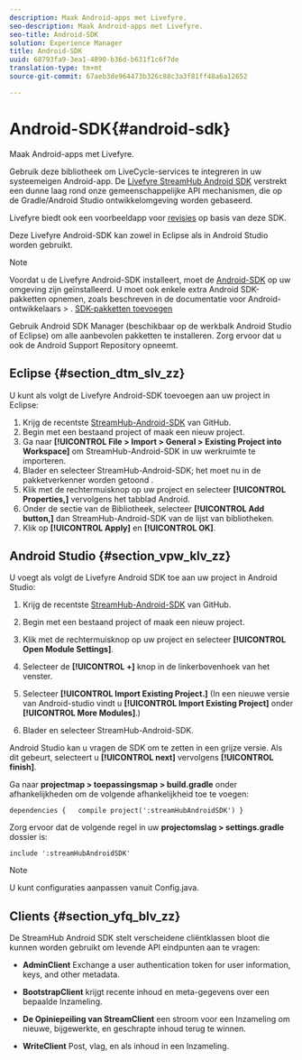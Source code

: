 ```yaml
---
description: Maak Android-apps met Livefyre.
seo-description: Maak Android-apps met Livefyre.
seo-title: Android-SDK
solution: Experience Manager
title: Android-SDK
uuid: 68793fa9-3ea1-4890-b36d-b631f1c6f7de
translation-type: tm+mt
source-git-commit: 67aeb3de964473b326c88c3a3f81ff48a6a12652

---
```



# Android-SDK{#android-sdk}

Maak Android-apps met Livefyre.

Gebruik deze bibliotheek om LiveCycle-services te integreren in uw systeemeigen Android-app. De [Livefyre StreamHub Android SDK](https://github.com/Livefyre/StreamHub-Android-SDK) verstrekt een dunne laag rond onze gemeenschappelijke API mechanismen, die op de Gradle/Android Studio ontwikkelomgeving worden gebaseerd.

Livefyre biedt ook een voorbeeldapp voor [revisies](https://github.com/Livefyre/StreamHub-iOS-Reviews-App) op basis van deze SDK.

Deze Livefyre Android-SDK kan zowel in Eclipse als in Android Studio worden gebruikt.

>[!NOTE]
>
>Voordat u de Livefyre Android-SDK installeert, moet de [Android-SDK](https://developer.android.com/sdk/index.html) op uw omgeving zijn geïnstalleerd. U moet ook enkele extra Android SDK-pakketten opnemen, zoals beschreven in de documentatie voor Android-ontwikkelaars > .
>[SDK-pakketten toevoegen](https://developer.android.com/sdk/installing/adding-packages.html)

Gebruik Android SDK Manager (beschikbaar op de werkbalk Android Studio of Eclipse) om alle aanbevolen pakketten te installeren. Zorg ervoor dat u ook de Android Support Repository opneemt.

## Eclipse {#section_dtm_slv_zz}

U kunt als volgt de Livefyre Android-SDK toevoegen aan uw project in Eclipse:

1. Krijg de recentste [StreamHub-Android-SDK](https://github.com/Livefyre/StreamHub-Android-SDK) van GitHub.
1. Begin met een bestaand project of maak een nieuw project.
1. Ga naar **[!UICONTROL File > Import > General > Existing Project into Workspace]** om StreamHub-Android-SDK in uw werkruimte te importeren.
1. Blader en selecteer StreamHub-Android-SDK; het moet nu in de pakketverkenner worden getoond .
1. Klik met de rechtermuisknop op uw project en selecteer **[!UICONTROL Properties,]** vervolgens het tabblad Android.
1. Onder de sectie van de Bibliotheek, selecteer **[!UICONTROL Add button,]** dan StreamHub-Android-SDK van de lijst van bibliotheken.
1. Klik op **[!UICONTROL Apply]** en **[!UICONTROL OK]**.

## Android Studio {#section_vpw_klv_zz}

U voegt als volgt de Livefyre Android SDK toe aan uw project in Android Studio:

1. Krijg de recentste [StreamHub-Android-SDK](https://github.com/Livefyre/StreamHub-Android-SDK) van GitHub.
1. Begin met een bestaand project of maak een nieuw project.
1. Klik met de rechtermuisknop op uw project en selecteer **[!UICONTROL Open Module Settings]**.
1. Selecteer de **[!UICONTROL +]** knop in de linkerbovenhoek van het venster.
1. Selecteer **[!UICONTROL Import Existing Project.]** (In een nieuwe versie van Android-studio vindt u **[!UICONTROL Import Existing Project]** onder **[!UICONTROL More Modules]**.)

1. Blader en selecteer StreamHub-Android-SDK.

Android Studio kan u vragen de SDK om te zetten in een grijze versie. Als dit gebeurt, selecteert u **[!UICONTROL next]** vervolgens **[!UICONTROL finish]**.

Ga naar **projectmap > toepassingsmap > build.gradle** onder afhankelijkheden om de volgende afhankelijkheid toe te voegen:

```
dependencies {   compile project(':streamHubAndroidSDK') } 
```

Zorg ervoor dat de volgende regel in uw **projectomslag > settings.gradle** dossier is:

```
include ':streamHubAndroidSDK' 
```

>[!NOTE]
>
>U kunt configuraties aanpassen vanuit Config.java.

## Clients {#section_yfq_blv_zz}

De StreamHub Android SDK stelt verscheidene cliëntklassen bloot die kunnen worden gebruikt om levende API eindpunten aan te vragen:

* **AdminClient** Exchange a user authentication token for user information, keys, and other metadata.

* **BootstrapClient** krijgt recente inhoud en meta-gegevens over een bepaalde Inzameling.

* **De Opiniepeiling van StreamClient** een stroom voor een Inzameling om nieuwe, bijgewerkte, en geschrapte inhoud terug te winnen.

* **WriteClient** Post, vlag, en als inhoud in een Inzameling.

